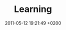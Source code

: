 ---
layout: page
status: publish
published: true
title: 'Learning'
date: '2011-05-12 19:21:49 +0200'
date_gmt: '2011-05-12 19:21:49 +0200'
categories: []
order: 20
tags: []
---